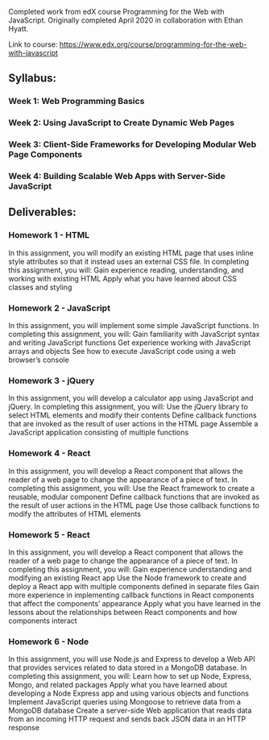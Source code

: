 Completed work from edX course Programming for the Web with JavaScript. Originally completed April 2020 in collaboration with Ethan Hyatt.

Link to course: https://www.edx.org/course/programming-for-the-web-with-javascript

## Syllabus:

### Week 1: Web Programming Basics
 
 ### Week 2: Using JavaScript to Create Dynamic Web Pages
 
 ### Week 3: Client-Side Frameworks for Developing Modular Web Page Components
 
 ### Week 4: Building Scalable Web Apps with Server-Side JavaScript

## Deliverables:

### Homework 1 - HTML
In this assignment, you will modify an existing HTML page that uses inline style attributes so that it instead uses an external CSS file.
In completing this assignment, you will:
Gain experience reading, understanding, and working with existing HTML
Apply what you have learned about CSS classes and styling

### Homework 2 - JavaScript
In this assignment, you will implement some simple JavaScript functions.
In completing this assignment, you will:
Gain familiarity with JavaScript syntax and writing JavaScript functions
Get experience working with JavaScript arrays and objects
See how to execute JavaScript code using a web browser’s console

### Homework 3 - jQuery
In this assignment, you will develop a calculator app using JavaScript and jQuery. 
In completing this assignment, you will:
Use the jQuery library to select HTML elements and modify their contents
Define callback functions that are invoked as the result of user actions in the HTML page
Assemble a JavaScript application consisting of multiple functions

### Homework 4 - React
In this assignment, you will develop a React component that allows the reader of a web page to change the appearance of a piece of text.
In completing this assignment, you will:
Use the React framework to create a reusable, modular component
Define callback functions that are invoked as the result of user actions in the HTML page
Use those callback functions to modify the attributes of HTML elements
 
### Homework 5 - React
In this assignment, you will develop a React component that allows the reader of a web page to change the appearance of a piece of text.
In completing this assignment, you will:
Gain experience understanding and modifying an existing React app
Use the Node framework to create and deploy a React app with multiple components defined in separate files
Gain more experience in implementing callback functions in React components that affect the components’ appearance
Apply what you have learned in the lessons about the relationships between React components and how components interact
 
### Homework 6 - Node
In this assignment, you will use Node.js and Express to develop a Web API that provides services related to data stored in a MongoDB database.
In completing this assignment, you will:
Learn how to set up Node, Express, Mongo, and related packages
Apply what you have learned about developing a Node Express app and using various objects and functions
Implement JavaScript queries using Mongoose to retrieve data from a MongoDB database
Create a server-side Web application that reads data from an incoming HTTP request and sends back JSON data in an HTTP response
 



